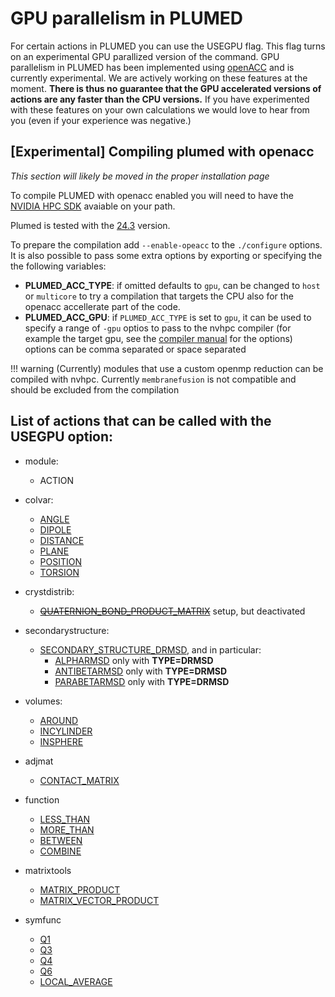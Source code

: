 # GPU parallelism in PLUMED

For certain actions in PLUMED you can use the USEGPU flag. This flag turns on an experimental GPU parallized version of the 
command. GPU parallelism in PLUMED has been implemented using [openACC](https://www.openacc.org) and is currently experimental. We are actively working
on these features at the moment. __There is thus no guarantee that the GPU accelerated versions of actions are any faster than 
the CPU versions.__ If you have experimented with these features on your own calculations we would love to hear from you (even 
if your experience was negative.)

## [Experimental] Compiling plumed with openacc

_This section will likely be moved  in the proper installation page_

To compile PLUMED with openacc enabled you will need to have the [NVIDIA HPC SDK](https://developer.nvidia.com/hpc-sdk) avaiable on your path.

Plumed is tested with the [24.3](https://developer.nvidia.com/nvidia-hpc-sdk-243-downloads) version.

To prepare the compilation add `--enable-opeacc` to the `./configure` options.
It is also possible to pass some extra options by exporting or specifying the the following variables:
 - **PLUMED_ACC_TYPE**: if omitted defaults to `gpu`, can be changed to `host` or `multicore` to try a compilation that targets the CPU also for the openacc accellerate part of the code.
 - **PLUMED_ACC_GPU**: if `PLUMED_ACC_TYPE` is set to `gpu`, it can be used to specify a range of `-gpu` optios to pass to the nvhpc compiler (for example the target gpu, see the [compiler manual](https://docs.nvidia.com/hpc-sdk/compilers/hpc-compilers-user-guide/index.html) for the options) options can be comma separated or space separated


!!! warning
    (Currently) modules that use a custom openmp reduction can be compiled with nvhpc.
    Currently `membranefusion` is not compatible and should be excluded from the compilation


## List of actions that can be called with the USEGPU option:

 - module:
   - ACTION

 - colvar:
   - [ANGLE](ANGLE.md)
   - [DIPOLE](DIPOLE.md)
   - [DISTANCE](DISTANCE.md)
   - [PLANE](PLANE.md)
   - [POSITION](POSITION.md)
   - [TORSION](TORSION.md)
 - crystdistrib:
   - ~~[QUATERNION_BOND_PRODUCT_MATRIX](QUATERNION_BOND_PRODUCT_MATRIX.md)~~ setup, but deactivated
 - secondarystructure:
   - [SECONDARY_STRUCTURE_DRMSD](SECONDARY_STRUCTURE_DRMSD.md), and in particular:
     - [ALPHARMSD](ALPHARMSD.md) only with **TYPE=DRMSD**
     - [ANTIBETARMSD](ANTIBETARMSD.md) only with **TYPE=DRMSD**
     - [PARABETARMSD](PARABETARMSD.md) only with **TYPE=DRMSD**
 - volumes:
   - [AROUND](AROUND.md)
   - [INCYLINDER](INCYLINDER.md)
   - [INSPHERE](INSPHERE.md)
- adjmat
   - [CONTACT_MATRIX](CONTACT_MATRIX.md)
- function
   - [LESS_THAN](LESS_THAN.md)
   - [MORE_THAN](MORE_THAN.md)
   - [BETWEEN](BETWEEN.md)
   - [COMBINE](COMBINE.md)
- matrixtools
   - [MATRIX_PRODUCT](MATRIX_PRODUCT.md)
   - [MATRIX_VECTOR_PRODUCT](MATRIX_VECTOR_PRODUCT.md)
- symfunc
   - [Q1](Q1.md)
   - [Q3](Q3.md)
   - [Q4](Q4.md)
   - [Q6](Q6.md)
   - [LOCAL_AVERAGE](LOCAL_AVERAGE.md)
   